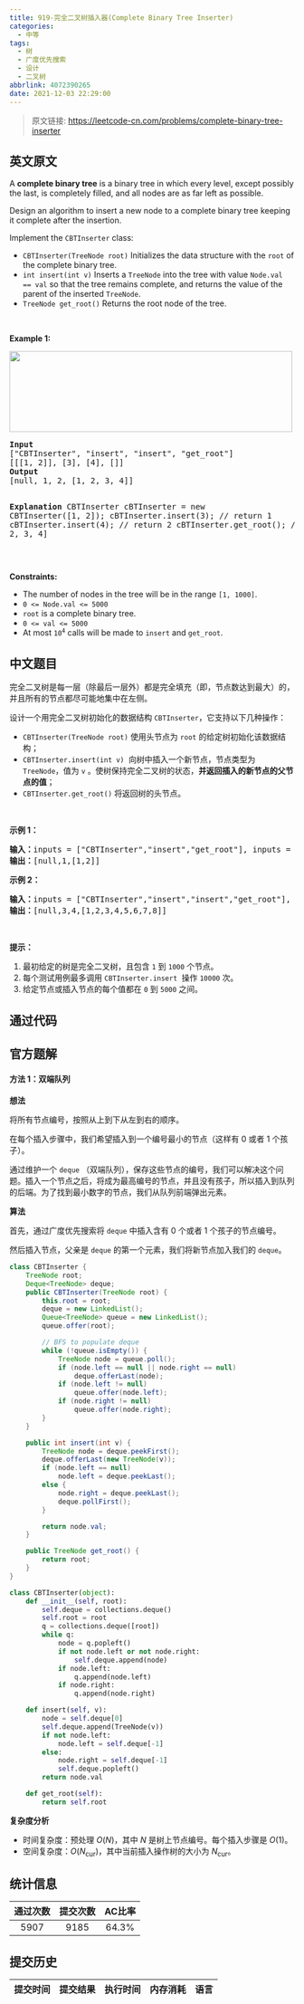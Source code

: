 ```yaml
---
title: 919-完全二叉树插入器(Complete Binary Tree Inserter)
categories:
  - 中等
tags:
  - 树
  - 广度优先搜索
  - 设计
  - 二叉树
abbrlink: 4072390265
date: 2021-12-03 22:29:00
---
```


> 原文链接: https://leetcode-cn.com/problems/complete-binary-tree-inserter


## 英文原文
<div><p>A <strong>complete binary tree</strong> is a binary tree in which every level, except possibly the last, is completely filled, and all nodes are as far left as possible.</p>

<p>Design an algorithm to insert a new node to a complete binary tree keeping it complete after the insertion.</p>

<p>Implement the <code>CBTInserter</code> class:</p>

<ul>
	<li><code>CBTInserter(TreeNode root)</code> Initializes the data structure with the <code>root</code> of the complete binary tree.</li>
	<li><code>int insert(int v)</code> Inserts a <code>TreeNode</code> into the tree with value <code>Node.val == val</code> so that the tree remains complete, and returns the value of the parent of the inserted <code>TreeNode</code>.</li>
	<li><code>TreeNode get_root()</code> Returns the root node of the tree.</li>
</ul>

<p>&nbsp;</p>
<p><strong>Example 1:</strong></p>
<img alt="" src="https://assets.leetcode.com/uploads/2021/08/03/lc-treeinsert.jpg" style="width: 500px; height: 143px;" />
<pre>
<strong>Input</strong>
[&quot;CBTInserter&quot;, &quot;insert&quot;, &quot;insert&quot;, &quot;get_root&quot;]
[[[1, 2]], [3], [4], []]
<strong>Output</strong>
[null, 1, 2, [1, 2, 3, 4]]

<strong>Explanation</strong>
CBTInserter cBTInserter = new CBTInserter([1, 2]);
cBTInserter.insert(3);  // return 1
cBTInserter.insert(4);  // return 2
cBTInserter.get_root(); // return [1, 2, 3, 4]
</pre>

<p>&nbsp;</p>
<p><strong>Constraints:</strong></p>

<ul>
	<li>The number of nodes in the tree will be in the range <code>[1, 1000]</code>.</li>
	<li><code>0 &lt;= Node.val &lt;= 5000</code></li>
	<li><code>root</code> is a complete binary tree.</li>
	<li><code>0 &lt;= val &lt;= 5000</code></li>
	<li>At most <code>10<sup>4</sup></code> calls will be made to <code>insert</code> and <code>get_root</code>.</li>
</ul>
</div>

## 中文题目
<div><p>完全二叉树是每一层（除最后一层外）都是完全填充（即，节点数达到最大）的，并且所有的节点都尽可能地集中在左侧。</p>

<p>设计一个用完全二叉树初始化的数据结构&nbsp;<code>CBTInserter</code>，它支持以下几种操作：</p>

<ul>
	<li><code>CBTInserter(TreeNode root)</code>&nbsp;使用头节点为&nbsp;<code>root</code>&nbsp;的给定树初始化该数据结构；</li>
	<li><code>CBTInserter.insert(int v)</code>&nbsp; 向树中插入一个新节点，节点类型为 <code>TreeNode</code>，值为 <code>v</code> 。使树保持完全二叉树的状态，<strong>并返回插入的新节点的父节点的值</strong>；</li>
	<li><code>CBTInserter.get_root()</code> 将返回树的头节点。</li>
</ul>

<p>&nbsp;</p>

<ol>
</ol>

<p><strong>示例 1：</strong></p>

<pre><strong>输入：</strong>inputs = [&quot;CBTInserter&quot;,&quot;insert&quot;,&quot;get_root&quot;], inputs = [[[1]],[2],[]]
<strong>输出：</strong>[null,1,[1,2]]
</pre>

<p><strong>示例 2：</strong></p>

<pre><strong>输入：</strong>inputs = [&quot;CBTInserter&quot;,&quot;insert&quot;,&quot;insert&quot;,&quot;get_root&quot;], inputs = [[[1,2,3,4,5,6]],[7],[8],[]]
<strong>输出：</strong>[null,3,4,[1,2,3,4,5,6,7,8]]
</pre>

<p>&nbsp;</p>

<p><strong>提示：</strong></p>

<ol>
	<li>最初给定的树是完全二叉树，且包含&nbsp;<code>1</code>&nbsp;到&nbsp;<code>1000</code>&nbsp;个节点。</li>
	<li>每个测试用例最多调用&nbsp;<code>CBTInserter.insert</code>&nbsp; 操作&nbsp;<code>10000</code>&nbsp;次。</li>
	<li>给定节点或插入节点的每个值都在&nbsp;<code>0</code>&nbsp;到&nbsp;<code>5000</code>&nbsp;之间。</li>
</ol>
</div>

## 通过代码
<RecoDemo>
</RecoDemo>


## 官方题解

#### 方法 1：双端队列

**想法**

将所有节点编号，按照从上到下从左到右的顺序。

在每个插入步骤中，我们希望插入到一个编号最小的节点（这样有 0 或者 1 个孩子）。

通过维护一个 `deque` （双端队列），保存这些节点的编号，我们可以解决这个问题。插入一个节点之后，将成为最高编号的节点，并且没有孩子，所以插入到队列的后端。为了找到最小数字的节点，我们从队列前端弹出元素。

**算法**

首先，通过广度优先搜索将 `deque` 中插入含有 0 个或者 1 个孩子的节点编号。

然后插入节点，父亲是 `deque` 的第一个元素，我们将新节点加入我们的 `deque`。

```Java []
class CBTInserter {
    TreeNode root;
    Deque<TreeNode> deque;
    public CBTInserter(TreeNode root) {
        this.root = root;
        deque = new LinkedList();
        Queue<TreeNode> queue = new LinkedList();
        queue.offer(root);

        // BFS to populate deque
        while (!queue.isEmpty()) {
            TreeNode node = queue.poll();
            if (node.left == null || node.right == null)
                deque.offerLast(node);
            if (node.left != null)
                queue.offer(node.left);
            if (node.right != null)
                queue.offer(node.right);
        }
    }

    public int insert(int v) {
        TreeNode node = deque.peekFirst();
        deque.offerLast(new TreeNode(v));
        if (node.left == null)
            node.left = deque.peekLast();
        else {
            node.right = deque.peekLast();
            deque.pollFirst();
        }

        return node.val;
    }

    public TreeNode get_root() {
        return root;
    }
}
```

```Python []
class CBTInserter(object):
    def __init__(self, root):
        self.deque = collections.deque()
        self.root = root
        q = collections.deque([root])
        while q:
            node = q.popleft()
            if not node.left or not node.right:
                self.deque.append(node)
            if node.left:
                q.append(node.left)
            if node.right:
                q.append(node.right)

    def insert(self, v):
        node = self.deque[0]
        self.deque.append(TreeNode(v))
        if not node.left:
            node.left = self.deque[-1]
        else:
            node.right = self.deque[-1]
            self.deque.popleft()
        return node.val

    def get_root(self):
        return self.root
```

**复杂度分析**

* 时间复杂度：预处理 $O(N)$，其中 $N$ 是树上节点编号。每个插入步骤是 $O(1)$。
* 空间复杂度：$O(N_\text{cur})$，其中当前插入操作树的大小为 $N_{\text{cur}}$。


## 统计信息
| 通过次数 | 提交次数 | AC比率 |
| :------: | :------: | :------: |
|    5907    |    9185    |   64.3%   |

## 提交历史
| 提交时间 | 提交结果 | 执行时间 |  内存消耗  | 语言 |
| :------: | :------: | :------: | :--------: | :--------: |
